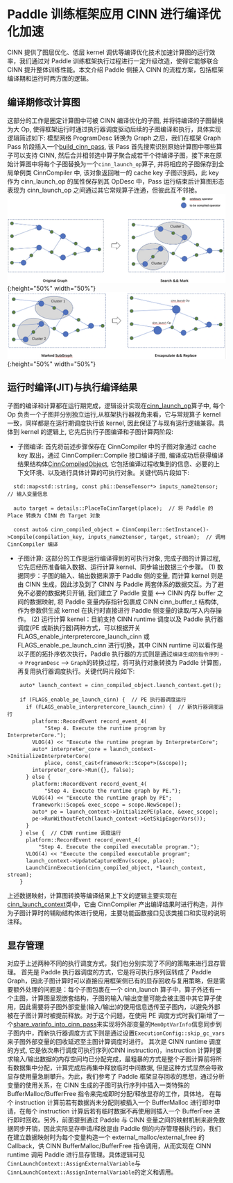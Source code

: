 # Paddle 训练框架应用 CINN 进行编译优化加速
  CINN 提供了图层优化、低层 kernel 调优等编译优化技术加速计算图的运行效率，我们通过对 Paddle 训练框架执行过程进行一定升级改造，使得它能够联合 CINN 提升整体训练性能。本文介绍 Paddle 侧接入 CINN 的流程方案，包括框架编译期和运行时两方面的逻辑。

## 编译期修改计算图
  这部分的工作是圈定计算图中可被 CINN 编译优化的子图, 并将待编译的子图替换为大 Op, 使得框架运行时通过执行器调度驱动后续的子图编译和执行，具体实现逻辑简述如下:
  模型网络 ProgramDesc 转换为 Graph 之后，我们在框架 Graph Pass 阶段插入一个[build_cinn_pass](https://github.com/PaddlePaddle/Paddle/blob/develop/paddle/fluid/framework/paddle2cinn/build_cinn_pass.cc), 该 Pass 首先搜索识别原始计算图中哪些算子可以支持 CINN, 然后合并相邻选中算子聚合成若干个待编译子图，接下来在原始计算图中将每个子图替换为一个`cinn_launch_op`算子, 并将相应的子图保存到全局单例类 CinnCompiler 中, 该对象返回唯一的 cache key 子图识别码，此 key 作为 cinn_launch_op 的属性保存到其 OpDesc
  中，Pass 运行结束后计算图形态表现为 cinn_launch_op 之间通过其它常规算子连通，但彼此互不邻接。![算子搜索与子图标记](https://github.com/PaddlePaddle/docs/blob/develop/docs/guides/cinn/8f0f98b32f54445e4fc027a02.png){:height="50%" width="50%"}![待编译子图替换为指定算子](https://github.com/PaddlePaddle/docs/blob/develop/docs/guides/cinn/e5bafac158974aad1e1f0ef05.png){:height="50%" width="50%"}

## 运行时编译(JIT)与执行编译结果
  子图的编译和计算都在运行期完成，逻辑设计实现在[cinn_launch_op](https://github.com/PaddlePaddle/Paddle/blob/develop/paddle/fluid/operators/cinn/cinn_launch_op.h)算子中, 每个 Op 负责一个子图并分别独立运行,从框架执行器视角来看，它与常规算子 kernel 一致，同样都是在运行期调度执行该 kernel, 因此保证了与现有运行逻辑兼容。具体到 kernel 的逻辑上, 它先后执行子图编译和子图计算两阶段:
  - 子图编译: 首先将前述步骤保存在 CinnCompiler 中的子图对象通过 cache key 取出，通过 CinnCompiler::Compile 接口编译子图, 编译成功后获得编译结果结构体[CinnCompiledObject](https://github.com/PaddlePaddle/Paddle/blob/develop/paddle/fluid/framework/paddle2cinn/cinn_compiler.h#L56), 它包括编译过程收集到的信息、必要的上下文环境、以及进行具体计算的可执行对象。关键代码片段如下:
  ```
    std::map<std::string, const phi::DenseTensor*> inputs_name2tensor;  // 输入变量信息

    auto target = details::PlaceToCinnTarget(place);  // 将 Paddle 的 Place 转换为 CINN 的 Target 对象

    const auto& cinn_compiled_object = CinnCompiler::GetInstance()->Compile(compilation_key, inputs_name2tensor, target, stream);  // 调用 CinnCompiler 编译

  ```

  - 子图计算: 这部分的工作是运行编译得到的可执行对象, 完成子图的计算过程, 它先后经历准备输入数据、运行计算 kernel、同步输出数据三个步骤。
    (1) 数据同步：子图的输入、输出数据来源于 Paddle 侧的变量, 而计算 kernel 则是由 CINN 生成，因此涉及到了 CINN 与 Paddle 两套体系的数据交互。为了避免不必要的数据拷贝开销, 我们建立了 Paddle 变量 <--> CINN 内存 buffer 之间的数据映射, 将 Paddle 变量内存指针包裹成 CINN cinn_buffer_t 结构体, 作为参数供生成 kernel 在执行时直接进行 Paddle 侧变量的读取/写入内存操作。
    (2) 运行计算 kernel：目前支持 CINN runtime 调度以及 Paddle 执行器调度(PE 或新执行器)两种方式，可以根据开关 FLAGS_enable_interpretercore_launch_cinn 或 FLAGS_enable_pe_launch_cinn 进行切换，其中 CINN runtime 可以看作是以子图的拓扑序依次执行，Paddle 执行器的方式则是通过`编译生成的指令序列` --> `ProgramDesc` --> `Graph`的转换过程，将可执行对象转换为 Paddle 计算图，再复用执行器调度执行。关键代码片段如下:
```
    auto* launch_context = cinn_compiled_object.launch_context.get();

    if (FLAGS_enable_pe_launch_cinn) {  // PE 执行器调度运行
      if (FLAGS_enable_interpretercore_launch_cinn) {  // 新执行器调度运行
        platform::RecordEvent record_event_4(
            "Step 4. Execute the runtime program by InterpreterCore.");
        VLOG(4) << "Execute the runtime program by InterpreterCore";
        auto* interpreter_core = launch_context->InitializeInterpreterCore(
            place, const_cast<framework::Scope*>(&scope));
        interpreter_core->Run({}, false);
      } else {
        platform::RecordEvent record_event_4(
            "Step 4. Execute the runtime graph by PE.");
        VLOG(4) << "Execute the runtime graph by PE";
        framework::Scope& exec_scope = scope.NewScope();
        auto* pe = launch_context->InitializePE(place, &exec_scope);
        pe->RunWithoutFetch(launch_context->GetSkipEagerVars());
      }
    } else {  // CINN runtime 调度运行
      platform::RecordEvent record_event_4(
          "Step 4. Execute the compiled executable program.");
      VLOG(4) << "Execute the compiled executable program";
      launch_context->UpdateCapturedEnv(scope, place);
      LaunchCinnExecution(cinn_compiled_object, *launch_context, stream);
    }
```

上述数据映射，计算图转换等编译结果上下文的逻辑主要实现在[cinn_launch_context](https://github.com/PaddlePaddle/Paddle/blob/develop/paddle/fluid/operators/cinn/cinn_launch_context.h)类中，它由 CinnCompiler 产出编译结果时进行构造，并作为子图计算时的辅助结构体进行使用，主要功能函数接口见该类接口和实现的说明注释。

## 显存管理

  对应于上述两种不同的执行调度方式，我们也分别实现了不同的策略来进行显存管理。
  首先是 Paddle 执行器调度的方式，它是将可执行序列回转成了 Paddle Graph，因此子图计算时可以直接应用框架侧已有的显存回收与复用策略，但是需要额外处理的问题是：每个子图包裹在一个 cinn_launch 算子中，算子外还有一个主图，计算图呈现嵌套结构，子图的输入/输出变量可能会被主图中其它算子使用，因此需要将子图外部变量(输入/输出)的使用信息透传至子图内，以避免外部被在子图计算时被提前释放。对于这个问题，在使用 PE 调度方式时我们新增了一个[share_varinfo_into_cinn_pass](https://github.com/PaddlePaddle/Paddle/blob/develop/paddle/fluid/framework/ir/memory_optimize_pass/share_varinfo_into_cinn_pass.cc)来实现将外部变量的`MemOptVarInfo`信息同步到子图内中，而新执行器调度方式下则是通过设置`ExecutionConfig::skip_gc_vars`来子图外部变量的回收延迟至主图计算调度时进行。
  其次是 CINN runtime 调度的方式, 它是依次串行调度可执行序列(CINN instruction)，instruction 计算时要求输入/输出数据的内存空间均已分配完成，最粗暴的方式是整个子图计算前将所有数据集中分配，计算完成后再集中释放临时中间数据,
  但是这种方式显然会导致显存使用量急剧攀升。为此，我们参考了 Paddle 框架显存回收的思想，通过分析变量的使用关系，在 CINN 生成的子图可执行序列中插入一类特殊的 BufferMalloc/BufferFree 指令来完成即时分配/释放显存的工作，具体地，
  在每个 instruction 计算前若有数据尚未分配则被插入一个 BufferMalloc 进行即时申请，在每个 instruction 计算后若有临时数据不再使用则插入一个 BufferFree 进行即时回收。另外，前面提到通过 Paddle 与 CINN 变量之间的映射机制来避免数据同步开销，因此实际显存申请/释放是由 Paddle 侧的内存管理器执行的，我们在建立数据映射时为每个变量构造一个 external_malloc/external_free 的 Callback，供 CINN BufferMalloc/BufferFree 指令调用，从而实现在 CINN runtime 调用 Paddle 进行显存管理。具体逻辑可见`CinnLaunchContext::AssignExternalVariable`与`CinnLaunchContext::AssignInternalVariable`的定义和调用。
